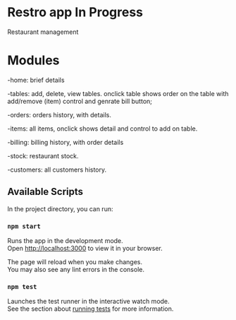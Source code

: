 # Restro app In Progress

Restaurant management

# Modules

-home: brief details

-tables: add, delete, view tables. onclick table shows order on the table with add/remove (item) control and genrate bill button;

-orders: orders history, with details.

-items: all items, onclick shows detail and control to add on table.

-billing: billing history, with order details

-stock: restaurant stock.

-customers: all customers history.

## Available Scripts

In the project directory, you can run:

### `npm start`

Runs the app in the development mode.\
Open [http://localhost:3000](http://localhost:3000) to view it in your browser.

The page will reload when you make changes.\
You may also see any lint errors in the console.

### `npm test`

Launches the test runner in the interactive watch mode.\
See the section about [running tests](https://facebook.github.io/create-react-app/docs/running-tests) for more information.
